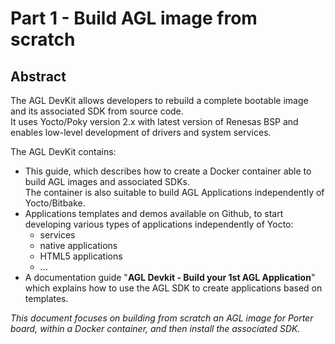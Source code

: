 # Part 1 - Build AGL image from scratch

## Abstract

The AGL DevKit allows developers to rebuild a complete bootable image
and its associated SDK from source code.\
It uses Yocto/Poky version 2.x with latest version of Renesas BSP and
 enables low-level development of drivers and system services.

The AGL DevKit contains:

- This guide, which describes how to create a Docker container able to
  build AGL images and associated SDKs.\
  The container is also suitable to build AGL Applications
  independently of Yocto/Bitbake.
- Applications templates and demos available on Github, to start
  developing various types of applications independently of Yocto:
  - services
  - native applications
  - HTML5 applications
  - ...
- A documentation guide "**AGL Devkit - Build your 1st AGL
  Application**" which explains how to use the AGL SDK to create applications
  based on templates.

*This document focuses on building from scratch an AGL image for Porter
board, within a Docker container, and then install the associated SDK.*
